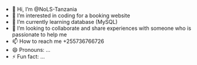 - 👋 Hi, I’m @NoLS-Tanzania
- 👀 I’m interested in coding for a booking website 
- 🌱 I’m currently learning database (MySQL)
- 💞️ I’m looking to collaborate and share experiences with someone who is passionate to help me
- 📫 How to reach me +255736766726
- 😄 Pronouns: ...
- ⚡ Fun fact: ...

<!---
NoLS-Tanzania/NoLS-Tanzania is a ✨ special ✨ repository because its `README.md` (this file) appears on your GitHub profile.
You can click the Preview link to take a look at your changes.
--->
